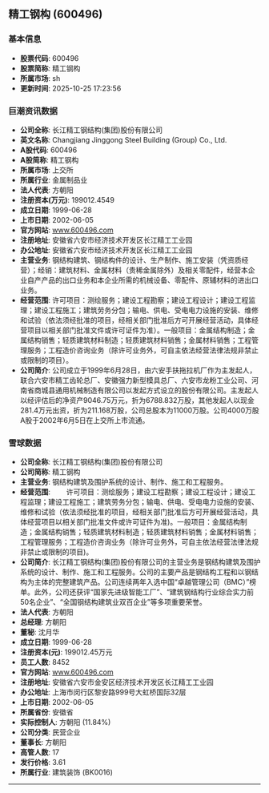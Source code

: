 ## 精工钢构 (600496)

### 基本信息

- **股票代码**: 600496
- **股票简称**: 精工钢构
- **所属市场**: sh
- **更新时间**: 2025-10-25 17:23:56

### 巨潮资讯数据

- **公司全称**: 长江精工钢结构(集团)股份有限公司
- **英文名称**: Changjiang Jinggong Steel Building (Group) Co., Ltd.
- **A股代码**: 600496
- **A股简称**: 精工钢构
- **所属市场**: 上交所
- **所属行业**: 金属制品业
- **法人代表**: 方朝阳
- **注册资本(万元)**: 199012.4549
- **成立日期**: 1999-06-28
- **上市日期**: 2002-06-05
- **官方网站**: www.600496.com
- **注册地址**: 安徽省六安市经济技术开发区长江精工工业园
- **办公地址**: 安徽省六安市经济技术开发区长江精工工业园
- **主营业务**: 钢结构建筑、钢结构件的设计、生产制作、施工安装（凭资质经营）；经销：建筑材料、金属材料（贵稀金属除外）及相关零配件，经营本企业自产产品的出口业务和本企业所需的机械设备、零配件、原辅材料的进出口业务。
- **经营范围**: 许可项目：测绘服务；建设工程勘察；建设工程设计；建设工程监理；建设工程施工；建筑劳务分包；输电、供电、受电电力设施的安装、维修和试验（依法须经批准的项目，经相关部门批准后方可开展经营活动，具体经营项目以相关部门批准文件或许可证件为准）。一般项目：金属结构制造；金属结构销售；轻质建筑材料制造；轻质建筑材料销售；金属材料销售；工程管理服务；工程造价咨询业务（除许可业务外，可自主依法经营法律法规非禁止或限制的项目）。
- **公司简介**: 公司成立于1999年6月28日，由六安手扶拖拉机厂作为主发起人，联合六安市精工齿轮总厂、安徽强力新型模具总厂、六安市龙粉工业公司、河南省商城县通用机械制造有限公司以发起方式设立的股份有限公司。主发起人以经评估后的净资产9046.75万元，折为6788.832万股，其他发起人以现金281.4万元出资，折为211.168万股，公司总股本为11000万股。公司4000万股A股于2002年6月5日在上交所上市流通。

### 雪球数据

- **公司全称**: 长江精工钢结构(集团)股份有限公司
- **公司简称**: 精工钢构
- **主营业务**: 钢结构建筑及围护系统的设计、制作、施工和工程服务。
- **经营范围**: 　　许可项目：测绘服务；建设工程勘察；建设工程设计；建设工程监理；建设工程施工；建筑劳务分包；输电、供电、受电电力设施的安装、维修和试验（依法须经批准的项目，经相关部门批准后方可开展经营活动，具体经营项目以相关部门批准文件或许可证件为准)。一般项目：金属结构制造；金属结构销售；轻质建筑材料制造；轻质建筑材料销售；金属材料销售；工程管理服务；工程造价咨询业务（除许可业务外，可自主依法经营法律法规非禁止或限制的项目)。
- **公司简介**: 长江精工钢结构(集团)股份有限公司的主营业务是钢结构建筑及围护系统的设计、制作、施工和工程服务。公司的主要产品是钢结构工程和以钢结构为主体的完整建筑产品。公司连续两年入选中国“卓越管理公司（BMC）”榜单。此外，公司还获评“国家先进级智能工厂”、“建筑钢结构行业综合实力前50名企业”、“全国钢结构建筑业双百企业”等多项重要荣誉。
- **法人代表**: 方朝阳
- **总经理**: 方朝阳
- **董秘**: 沈月华
- **成立日期**: 1999-06-28
- **注册资本(元)**: 199012.45万元
- **员工人数**: 8452
- **官方网站**: www.600496.com
- **注册地址**: 安徽省六安市金安区经济技术开发区长江精工工业园
- **办公地址**: 上海市闵行区黎安路999号大虹桥国际32层
- **上市日期**: 2002-06-05
- **所属省份**: 安徽省
- **实际控制人**: 方朝阳 (11.84%)
- **公司分类**: 民营企业
- **董事长**: 方朝阳
- **高管人数**: 17
- **发行价格**: 3.61
- **所属行业**: 建筑装饰 (BK0016)

---